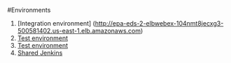 #Environments

1. [Integration environment] (http://epa-eds-2-elbwebex-104nmt8jecxg3-500581402.us-east-1.elb.amazonaws.com)
2. [Test environment](http://epa-eds-2-elbwebex-1q75078a7516x-1943220503.us-east-1.elb.amazonaws.com/)
3. [Test environment](http://epa-eds-2-elbwebex-al08o1jbo5sl-1016147432.us-east-1.elb.amazonaws.com/)
4. [Shared Jenkins](http://52.70.253.205)

